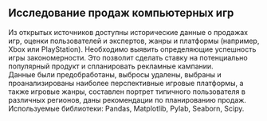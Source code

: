 ## Исследование продаж компьютерных игр
Из открытых источников доступны исторические данные о продажах игр, оценки пользователей и экспертов, жанры и платформы (например, Xbox или PlayStation). Необходимо выявить определяющие успешность игры закономерности. Это позволит сделать ставку на потенциально популярный продукт и спланировать рекламные кампании.  
 Данные были предобработаны, выбросы удалены, выбраны и проанализированы наиболее перспективные игровые платформы, а также игровые жанры, составлен портрет типичного пользователя в различных регионов, даны рекомендации по планированию продаж.  
 Используемые библиотеки: Pandas, Matplotlib, Pylab, Seaborn, Scipy.
